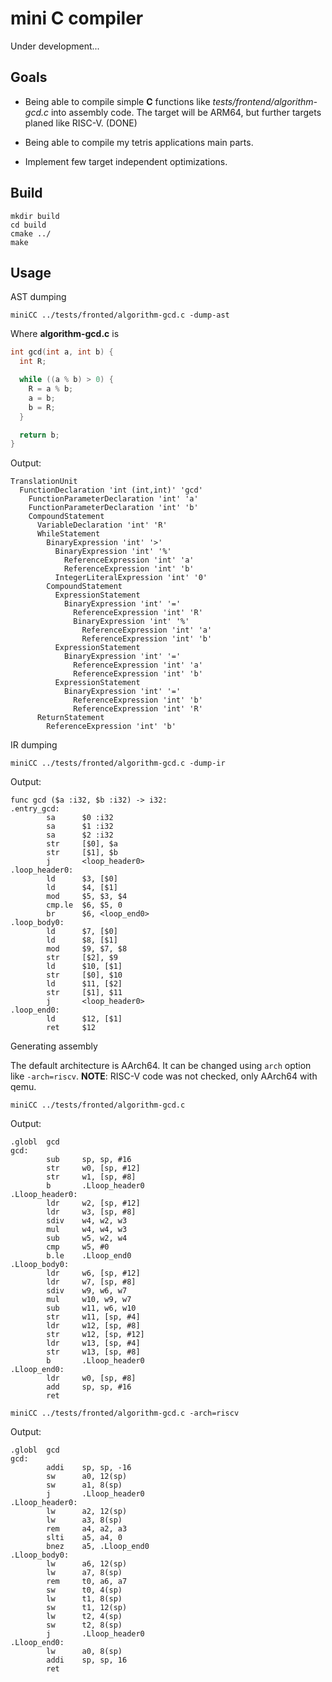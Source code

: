 # mini C compiler

Under development...

## Goals

* Being able to compile simple **C** functions like *tests/frontend/algorithm-gcd.c* into assembly code. The target will be ARM64, but further targets planed like RISC-V. (DONE)

* Being able to compile my tetris applications main parts.

* Implement few target independent optimizations. 

## Build
```
mkdir build
cd build
cmake ../
make
```

## Usage

AST dumping
```
miniCC ../tests/fronted/algorithm-gcd.c -dump-ast
```
Where **algorithm-gcd.c** is
```c
int gcd(int a, int b) {
  int R;

  while ((a % b) > 0) {
    R = a % b;
    a = b;
    b = R;
  }

  return b;
}

```

Output:
```
TranslationUnit
  FunctionDeclaration 'int (int,int)' 'gcd'
    FunctionParameterDeclaration 'int' 'a'
    FunctionParameterDeclaration 'int' 'b'
    CompoundStatement
      VariableDeclaration 'int' 'R'
      WhileStatement
        BinaryExpression 'int' '>'
          BinaryExpression 'int' '%'
            ReferenceExpression 'int' 'a'
            ReferenceExpression 'int' 'b'
          IntegerLiteralExpression 'int' '0'
        CompoundStatement
          ExpressionStatement
            BinaryExpression 'int' '='
              ReferenceExpression 'int' 'R'
              BinaryExpression 'int' '%'
                ReferenceExpression 'int' 'a'
                ReferenceExpression 'int' 'b'
          ExpressionStatement
            BinaryExpression 'int' '='
              ReferenceExpression 'int' 'a'
              ReferenceExpression 'int' 'b'
          ExpressionStatement
            BinaryExpression 'int' '='
              ReferenceExpression 'int' 'b'
              ReferenceExpression 'int' 'R'
      ReturnStatement
        ReferenceExpression 'int' 'b'
```
IR dumping
```
miniCC ../tests/fronted/algorithm-gcd.c -dump-ir
```
Output:
```
func gcd ($a :i32, $b :i32) -> i32:
.entry_gcd:
        sa      $0 :i32
        sa      $1 :i32
        sa      $2 :i32
        str     [$0], $a
        str     [$1], $b
        j       <loop_header0>
.loop_header0:
        ld      $3, [$0]
        ld      $4, [$1]
        mod     $5, $3, $4
        cmp.le  $6, $5, 0
        br      $6, <loop_end0>
.loop_body0:
        ld      $7, [$0]
        ld      $8, [$1]
        mod     $9, $7, $8
        str     [$2], $9
        ld      $10, [$1]
        str     [$0], $10
        ld      $11, [$2]
        str     [$1], $11
        j       <loop_header0>
.loop_end0:
        ld      $12, [$1]
        ret     $12
```
Generating assembly

The default architecture is AArch64. It can be changed using `arch` option like `-arch=riscv`. **NOTE**: RISC-V code was not checked, only AArch64 with qemu.
```
miniCC ../tests/fronted/algorithm-gcd.c
```
Output:
```
.globl  gcd
gcd:
        sub     sp, sp, #16
        str     w0, [sp, #12]
        str     w1, [sp, #8]
        b       .Lloop_header0
.Lloop_header0:
        ldr     w2, [sp, #12]
        ldr     w3, [sp, #8]
        sdiv    w4, w2, w3
        mul     w4, w4, w3
        sub     w5, w2, w4
        cmp     w5, #0
        b.le    .Lloop_end0
.Lloop_body0:
        ldr     w6, [sp, #12]
        ldr     w7, [sp, #8]
        sdiv    w9, w6, w7
        mul     w10, w9, w7
        sub     w11, w6, w10
        str     w11, [sp, #4]
        ldr     w12, [sp, #8]
        str     w12, [sp, #12]
        ldr     w13, [sp, #4]
        str     w13, [sp, #8]
        b       .Lloop_header0
.Lloop_end0:
        ldr     w0, [sp, #8]
        add     sp, sp, #16
        ret
```
```
miniCC ../tests/fronted/algorithm-gcd.c -arch=riscv
```
Output:
```
.globl  gcd
gcd:
        addi    sp, sp, -16
        sw      a0, 12(sp)
        sw      a1, 8(sp)
        j       .Lloop_header0
.Lloop_header0:
        lw      a2, 12(sp)
        lw      a3, 8(sp)
        rem     a4, a2, a3
        slti    a5, a4, 0
        bnez    a5, .Lloop_end0
.Lloop_body0:
        lw      a6, 12(sp)
        lw      a7, 8(sp)
        rem     t0, a6, a7
        sw      t0, 4(sp)
        lw      t1, 8(sp)
        sw      t1, 12(sp)
        lw      t2, 4(sp)
        sw      t2, 8(sp)
        j       .Lloop_header0
.Lloop_end0:
        lw      a0, 8(sp)
        addi    sp, sp, 16
        ret
```
